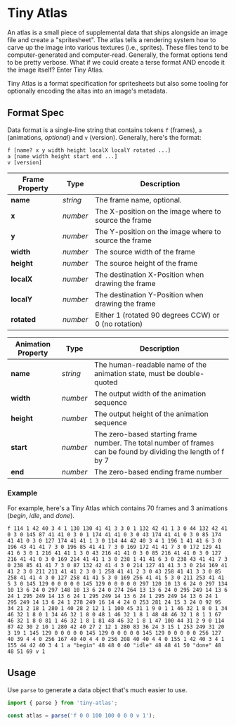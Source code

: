# Tiny Atlas

An atlas is a small piece of supplemental data that ships alongside an image file and create a "spritesheet". The atlas tells a rendering system how to carve up the image into various textures (i.e., sprites). These files tend to be computer-generated and computer-read. Generally, the format options tend to be pretty verbose. What if we could create a terse format AND encode it the image itself? Enter Tiny Atlas.

Tiny Atlas is a format specification for spritesheets but also some tooling for optionally encoding the altas into an image's metadata.

## Format Spec

Data format is a single-line string that contains tokens `f` (frames), `a` (animations, _optional_) and `v` (version). Generally, here's the format:

```
f [name? x y width height localX localY rotated ...]
a [name width height start end ...]
v [version]
```

| Frame Property | Type     | Description                                           |
| -------------- | -------- | ----------------------------------------------------- |
| **name**       | _string_ | The frame name, optional.                             |
| **x**          | _number_ | The X-position on the image where to source the frame |
| **y**          | _number_ | The Y-position on the image where to source the frame |
| **width**      | _number_ | The source width of the frame                         |
| **height**     | _number_ | The source height of the frame                        |
| **localX**     | _number_ | The destination X-Position when drawing the frame     |
| **localY**     | _number_ | The destination Y-Position when drawing the frame     |
| **rotated**    | _number_ | Either 1 (rotated 90 degrees CCW) or 0 (no rotation)  |

| Animation Property | Type     | Description                                                                                                    |
| ------------------ | -------- | -------------------------------------------------------------------------------------------------------------- |
| **name**           | _string_ | The human-readable name of the animation state, must be double-quoted                                          |
| **width**          | _number_ | The output width of the animation sequence                                                                     |
| **height**         | _number_ | The output height of the animation sequence                                                                    |
| **start**          | _number_ | The zero-based starting frame number. The total number of frames can be found by dividing the length of f by 7 |
| **end**            | _number_ | The zero-based ending frame number                                                                             |

### Example

For example, here's a Tiny Atlas which contains 70 frames and 3 animations (_begin_, _idle_, and _done_).

`f 114 1 42 40 3 4 1 130 130 41 41 3 3 0 1 132 42 41 1 3 0 44 132 42 41 0 3 0 145 87 41 41 0 3 0 1 174 41 41 0 3 0 43 174 41 41 0 3 0 85 174 41 41 0 3 0 127 174 41 41 1 3 0 114 44 42 40 3 4 1 196 1 41 41 6 3 0 196 43 41 41 7 3 0 196 85 41 41 7 3 0 169 172 41 41 7 3 0 172 129 41 41 6 3 0 1 216 41 41 1 3 0 43 216 41 41 0 3 0 85 216 41 41 0 3 0 127 216 41 41 0 3 0 169 214 41 41 1 3 0 238 1 41 41 6 3 0 238 43 41 41 7 3 0 238 85 41 41 7 3 0 87 132 42 41 4 3 0 214 127 41 41 3 3 0 214 169 41 41 2 3 0 211 211 41 41 2 3 0 1 258 41 41 2 3 0 43 258 41 41 3 3 0 85 258 41 41 4 3 0 127 258 41 41 5 3 0 169 256 41 41 5 3 0 211 253 41 41 5 3 0 145 129 0 0 0 0 0 145 129 0 0 0 0 0 297 120 10 13 6 24 0 297 134 10 13 6 24 0 297 148 10 13 6 24 0 274 264 13 13 6 24 0 295 249 14 13 6 24 1 295 249 14 13 6 24 1 295 249 14 13 6 24 1 295 249 14 13 6 24 1 295 249 14 13 6 24 1 278 249 16 14 4 24 0 253 281 24 15 3 24 0 92 95 34 21 2 18 1 280 1 40 28 2 12 1 1 100 45 31 1 9 0 1 1 46 32 1 8 0 1 34 46 32 1 8 0 1 34 46 32 1 8 0 48 1 46 32 1 8 1 48 48 46 32 1 8 1 1 67 46 32 1 8 0 81 1 46 32 1 8 1 81 48 46 32 1 8 1 47 100 44 31 2 9 0 114 87 42 30 2 10 1 280 42 40 27 2 12 1 280 83 36 24 3 15 1 253 249 31 20 3 19 1 145 129 0 0 0 0 0 145 129 0 0 0 0 0 145 129 0 0 0 0 0 256 127 40 39 4 4 0 256 167 40 40 4 4 0 256 208 40 40 4 4 0 155 1 42 40 3 4 1 155 44 42 40 3 4 1 a "begin" 48 48 0 40 "idle" 48 48 41 50 "done" 48 48 51 69 v 1`

## Usage

Use `parse` to generate a data object that's much easier to use.

```ts
import { parse } from 'tiny-atlas';

const atlas = parse('f 0 0 100 100 0 0 0 v 1');
```
